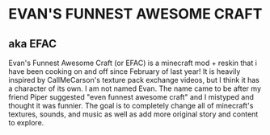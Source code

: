 # EVAN'S FUNNEST AWESOME CRAFT
## aka EFAC
Evan's Funnest Awesome Craft (or EFAC) is a minecraft mod + reskin that i have been cooking on and off since February of last year! It is heavily inspired by CallMeCarson's texture pack exchange videos, but I think it has a character of its own. I am not named Evan. The name came to be after my friend Piper suggested "even funnest awesome craft" and I mistyped and thought it was funnier. The goal is to completely change all of minecraft's textures, sounds, and music as well as add more original story and content to explore. 
